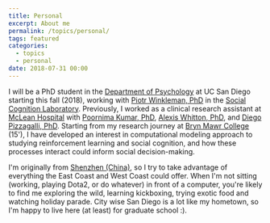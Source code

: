 ```yaml
---
title: Personal
excerpt: About me
permalink: /topics/personal/
tags: featured
categories:
  - topics
  - personal
date: 2018-07-31 00:00
---
```


I will be a PhD student in the [Department of Psychology](https://psychology.ucsd.edu/) at UC San Diego starting this fall (2018), working with [Piotr Winkleman, PhD](http://psy2.ucsd.edu/~pwinkiel/) in the [Social Cognition Laboratory](http://winkielmanlab.ucsd.edu/). Previously, I worked as a clinical research assistant at [McLean Hospital](http://cdasr.mclean.harvard.edu/) with [Poornima Kumar, PhD](https://cdasr.mclean.harvard.edu/index.php/about-us/current-lab-members/14-faculty/83-poornima-kumar), [Alexis Whitton, PhD](https://alexiswhitton.org/), and [Diego Pizzagalli, PhD](https://cdasr.mclean.harvard.edu/index.php/about-us/current-lab-members/13-director/59-diego-a-pizzagalli). Starting from my research journey at [Bryn Mawr College](http://athapar.blogs.brynmawr.edu/student-research/) (15'), I have developed an interest in computational modeling approach to studying reinforcement learning and social cognition, and how these processes interact could inform social decision-making.

I'm originally from [Shenzhen (China)](https://youtu.be/04rYFwZ5uqA), so I try to take advantage of everything the East Coast and West Coast could offer. When I'm not sitting (working, playing Dota2, or do whatever) in front of a computer, you're likely to find me exploring the wild, learning kickboxing, trying exotic food and watching holiday parade. City wise San Diego is a lot like my hometown, so I'm happy to live here (at least) for graduate school :).
